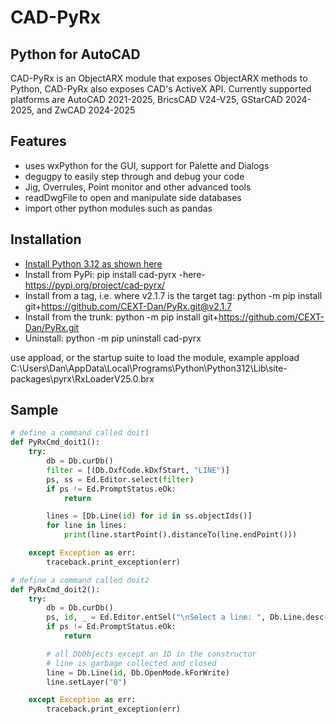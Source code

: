 # CAD-PyRx
## Python for AutoCAD
CAD-PyRx is an ObjectARX module that exposes ObjectARX methods to Python, CAD-PyRx also exposes CAD's ActiveX API.
Currently supported platforms are AutoCAD 2021-2025, BricsCAD V24-V25, GStarCAD 2024-2025, and ZwCAD 2024-2025

## Features
- uses wxPython for the GUI, support for Palette and Dialogs
- degugpy to easily step through and debug your code
- Jig, Overrules, Point monitor and other advanced tools
- readDwgFile to open and manipulate side databases
- import other python modules such as pandas

## Installation

- [Install Python 3.12 as shown here](https://github.com/CEXT-Dan/PyRx/blob/main/READMEINSTALL.md)
- Install from PyPi:
  pip install cad-pyrx   -here- https://pypi.org/project/cad-pyrx/
- Install from a tag, i.e. where v2.1.7 is the target tag:
  python -m pip install git+https://github.com/CEXT-Dan/PyRx.git@v2.1.7
- Install from the trunk:
  python -m pip install git+https://github.com/CEXT-Dan/PyRx.git
- Uninstall:
  python -m pip uninstall cad-pyrx

use appload, or the startup suite to load the module, example
appload C:\Users\Dan\AppData\Local\Programs\Python\Python312\Lib\site-packages\pyrx\RxLoaderV25.0.brx

## Sample 
```Python
# define a command called doit1
def PyRxCmd_doit1():
    try:
        db = Db.curDb()
        filter = [(Db.DxfCode.kDxfStart, "LINE")]
        ps, ss = Ed.Editor.select(filter)
        if ps != Ed.PromptStatus.eOk:
            return

        lines = [Db.Line(id) for id in ss.objectIds()]
        for line in lines:
            print(line.startPoint().distanceTo(line.endPoint()))

    except Exception as err:
        traceback.print_exception(err)

# define a command called doit2
def PyRxCmd_doit2():
    try:
        db = Db.curDb()
        ps, id, _ = Ed.Editor.entSel("\nSelect a line: ", Db.Line.desc())
        if ps != Ed.PromptStatus.eOk:
            return

        # all DbObjects except an ID in the constructor
        # line is garbage collected and closed
        line = Db.Line(id, Db.OpenMode.kForWrite)
        line.setLayer("0")

    except Exception as err:
        traceback.print_exception(err)
```
